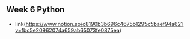 ## Week 6 Python

- link(https://www.notion.so/c8190b3b696c4675b1295c5baef94a62?v=fbc5e20962074a659ab65073fe0875ea)
